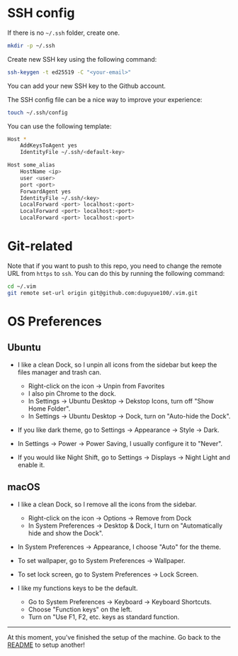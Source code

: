 # SSH config

If there is no `~/.ssh` folder, create one.
```bash
mkdir -p ~/.ssh
```

Create new SSH key using the following command:
```bash
ssh-keygen -t ed25519 -C "<your-email>"
```
You can add your new SSH key to the Github account.


The SSH config file can be a nice way to improve your experience:
```bash
touch ~/.ssh/config
```

You can use the following template:
```bash
Host *
    AddKeysToAgent yes
    IdentityFile ~/.ssh/<default-key>

Host some_alias
	HostName <ip>
	user <user>
    port <port>
	ForwardAgent yes
    IdentityFile ~/.ssh/<key>
    LocalForward <port> localhost:<port>
    LocalForward <port> localhost:<port>
    LocalForward <port> localhost:<port>
```

# Git-related

Note that if you want to push to this repo, you need to change the remote URL from
`https` to `ssh`. You can do this by running the following command:

```bash
cd ~/.vim
git remote set-url origin git@github.com:duguyue100/.vim.git
```

# OS Preferences

## Ubuntu

- I like a clean Dock, so I unpin all icons from the sidebar but keep the files
    manager and trash can.
    - Right-click on the icon -> Unpin from Favorites
    - I also pin Chrome to the dock.
    - In Settings -> Ubuntu Desktop -> Dekstop Icons, turn off "Show Home Folder".
    - In Settings -> Ubuntu Desktop -> Dock, turn on "Auto-hide the Dock".

- If you like dark theme, go to Settings -> Appearance -> Style -> Dark.
- In Settings -> Power -> Power Saving, I usually configure it to "Never".
- If you would like Night Shift, go to Settings -> Displays -> Night Light and enable it.

## macOS

- I like a clean Dock, so I remove all the icons from the sidebar.
    - Right-click on the icon -> Options -> Remove from Dock
    - In System Preferences -> Desktop & Dock, I turn on "Automatically hide and show the Dock".

- In System Preferences -> Appearance, I choose "Auto" for the theme.

- To set wallpaper, go to System Preferences -> Wallpaper.

- To set lock screen, go to System Preferences -> Lock Screen.

- I like my functions keys to be the default.
    - Go to System Preferences -> Keyboard -> Keyboard Shortcuts.
    - Choose "Function keys" on the left.
    - Turn on "Use F1, F2, etc. keys as standard function.

---
At this moment, you've finished the setup of the machine. Go back to the
[README](./README.md) to setup another!
